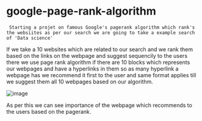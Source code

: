 # google-page-rank-algorithm
     Starting a projet on famous Google's pagerank algorithm which rank's the websiites as per our search we are going to take a example search of 'Data science'
If we take a 10 websites which are related to our search and we rank them based on the links on the webpage and suggest sequencily to the users there we use page rank algorithm if there are 10 blocks
which represents our webpages and have a hyperlinks in them so as  many hyperlink a webpage has we recommend it first to the user and same format applies till we suggest them all 10 webpages based
on our algorithm.

![image](https://github.com/user-attachments/assets/7ddce9f5-127f-4581-9b08-b75c6e6121ff)

As per this we can see importance of the webpage which recommends to the users based on the pagerank.




